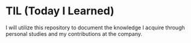 # TIL (Today I Learned)

I will utilize this repository to document the knowledge I acquire through personal studies and my contributions at the company.